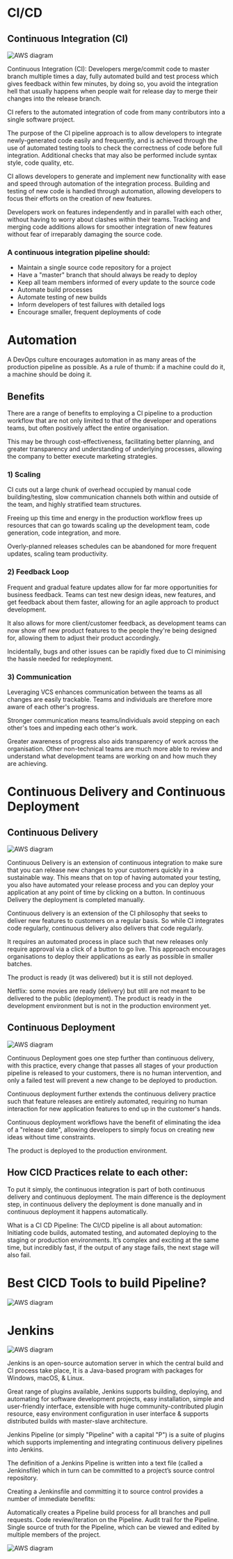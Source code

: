# CI/CD

## Continuous Integration (CI)
![AWS diagram](diagrams/c_integration.png)

Continuous Integration (CI): Developers merge/commit code to master branch multiple times a day, fully automated build and test process which gives feedback within few minutes, by doing so, you avoid the integration hell that usually happens when people wait for release day to merge their changes into the release branch.

CI refers to the automated integration of code from many contributors into a single software project.

The purpose of the CI pipeline approach is to allow developers to integrate newly-generated code easily and frequently, and is achieved through the use of automated testing tools to check the correctness of code before full integration. Additional checks that may also be performed include syntax style, code quality, etc.

CI allows developers to generate and implement new functionality with ease and speed through automation of the integration process. Building and testing of new code is handled through automation, allowing developers to focus their efforts on the creation of new features.

Developers work on features independently and in parallel with each other, without having to worry about clashes within their teams. Tracking and merging code additions allows for smoother integration of new features without fear of irreparably damaging the source code.

### A continuous integration pipeline should:

- Maintain a single source code repository for a project
- Have a "master" branch that should always be ready to deploy
- Keep all team members informed of every update to the source code
- Automate build processes
- Automate testing of new builds
- Inform developers of test failures with detailed logs
- Encourage smaller, frequent deployments of code

# Automation

A DevOps culture encourages automation in as many areas of the production pipeline as possible. As a rule of thumb: if a machine could do it, a machine should be doing it.

## Benefits

There are a range of benefits to employing a CI pipeline to a production workflow that are not only limited to that of the developer and operations teams, but often positively affect the entire organisation.

This may be through cost-effectiveness, facilitating better planning, and greater transparency and understanding of underlying processes, allowing the company to better execute marketing strategies.

### 1) Scaling

CI cuts out a large chunk of overhead occupied by manual code building/testing, slow communication channels both within and outside of the team, and highly stratified team structures.

Freeing up this time and energy in the production workflow frees up resources that can go towards scaling up the development team, code generation, code integration, and more.

Overly-planned releases schedules can be abandoned for more frequent updates, scaling team productivity.

### 2) Feedback Loop

Frequent and gradual feature updates allow for far more opportunities for business feedback. Teams can test new design ideas, new features, and get feedback about them faster, allowing for an agile approach to product development.

It also allows for more client/customer feedback, as development teams can now show off new product features to the people they're being designed for, allowing them to adjust their product accordingly.

Incidentally, bugs and other issues can be rapidly fixed due to CI minimising the hassle needed for redeployment.

### 3) Communication

Leveraging VCS enhances communication between the teams as all changes are easily trackable. Teams and individuals are therefore more aware of each other's progress.

Stronger communication means teams/individuals avoid stepping on each other's toes and impeding each other's work.

Greater awareness of progress also aids transparency of work across the organisation. Other non-technical teams are much more able to review and understand what development teams are working on and how much they are achieving.

# Continuous Delivery and Continuous Deployment 

## Continuous Delivery
![AWS diagram](diagrams/cdelivery.png)

Continuous Delivery is an extension of continuous integration to make sure that you can release new changes to your customers quickly in a sustainable way. This means that on top of having automated your testing, you also have automated your release process and you can deploy your application at any point of time by clicking on a button. In continuous Delivery the deployment is completed manually.

Continuous delivery is an extension of the CI philosophy that seeks to deliver new features to customers on a regular basis. So while CI integrates code regularly, continuous delivery also delivers that code regularly.

It requires an automated process in place such that new releases only require approval via a click of a button to go live. This approach encourages organisations to deploy their applications as early as possible in smaller batches.

The product is ready (it was delivered) but it is still not deployed.

Netflix: some movies are ready (delivery) but still are not meant to be delivered to the public (deployment). The product is ready in the development environment but is not in the production environment yet.

## Continuous Deployment
![AWS diagram](diagrams/cdeployment.png)

Continuous Deployment goes one step further than continuous delivery, with this practice, every change that passes all stages of your production pipeline is released to your customers, there is no human intervention, and only a failed test will prevent a new change to be deployed to production.

Continuous deployment further extends the continuous delivery practice such that feature releases are entirely automated, requiring no human interaction for new application features to end up in the customer's hands.

Continuous deployment workflows have the benefit of eliminating the idea of a "release date", allowing developers to simply focus on creating new ideas without time constraints.

The product is deployed to the production environment.

## How CICD Practices relate to each other: 

To put it simply, the continuous integration is part of both continuous delivery and continuous deployment. The main difference is the deployment step, in continuous delivery the deployment is done manually and in continuous deployment it happens automatically.

What is a CI CD Pipeline: The CI/CD pipeline is all about automation: Initiating code builds, automated testing, and automated deploying to the staging or production environments. It’s complex and exciting at the same time, but incredibly fast, if the output of any stage fails, the next stage will also fail.

# Best CICD Tools to build Pipeline?
![AWS diagram](diagrams/services.png)

# Jenkins
![AWS diagram](diagrams/pub_subnet.png)

Jenkins is an open-source automation server in which the central build and CI process take place, It is a Java-based program with packages for Windows, macOS, & Linux.

Great range of plugins available, Jenkins supports building, deploying, and automating for software development projects, easy installation, simple and user-friendly interface, extensible with huge community-contributed plugin resource, easy environment configuration in user interface & supports distributed builds with master-slave architecture.

Jenkins Pipeline (or simply "Pipeline" with a capital "P") is a suite of plugins which supports implementing and integrating continuous delivery pipelines into Jenkins.

The definition of a Jenkins Pipeline is written into a text file (called a Jenkinsfile) which in turn can be committed to a project’s source control repository.

Creating a Jenkinsfile and committing it to source control provides a number of immediate benefits:

Automatically creates a Pipeline build process for all branches and pull requests.
Code review/iteration on the Pipeline.
Audit trail for the Pipeline.
Single source of truth for the Pipeline, which can be viewed and edited by multiple members of the project.

![AWS diagram](diagrams/jenkins2.png)
